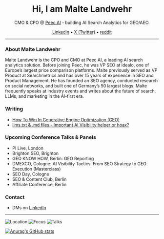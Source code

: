 <!-- Hero -->
<h1 align="center">Hi, I am Malte Landwehr</h1>
<p align="center">
CMO & CPO @ <a href="https://peec.ai">Peec AI</a> - building AI Search Analytics for GEO/AEO.
</p>

<p align="center">
<a href="https://www.linkedin.com/in/landwehr" target="_blank">LinkedIn</a> •
<a href="https://x.com/maltelandwehr" target="_blank">X (Twitter)</a> •
<a href="https://www.reddit.com/user/maltelandwehr" target="_blank">reddit</a>
</p>

---


### About Malte Landwehr
Malte Landwehr is the CPO and CMO at Peec AI, a leading AI search analytics solution. Before joining Peec, he was VP SEO at idealo, one of Europe’s largest price comparison platforms. Malte previously served as VP Product at Searchmetrics and has over 15 years of experience in SEO and Product Management. He has founded an SEO agency, conducted research on social networks, and built one of Germany’s 50 largest blogs. Malte frequently speaks at industry events and writes about the future of search, LLMs, and marketing in the AI-first era.


### Writing
- [How To Win In Generative Engine Optimization (GEO)](https://www.searchenginejournal.com/win-generative-engine-optimization-peecai-spa/550612/)
- [llms.txt & .md files - Important AI Visibility helper or hoax?](https://peec.ai/blog/llms-txt-md-files-important-ai-visibility-helper-or-hoax)


### Upcoming Conference Talks & Panels
- PI Live, London
- Brighton SEO, Brighton
- GEO KNOW HOW, Berlin: GEO Reporting
- DMEXCO, Cologne: AI Visibility Tactics: From SEO Strategy to GEO Execution (Masterclass)
- SEO Day, Cologne
- SEO & Content Club, Berlin
- Affiliate Conference, Berlin

### Contact
- DMs on [LinkedIn](https://www.linkedin.com/in/landwehr)  

---


<!-- Badges -->
<p align="left">
  <img alt="Location" src="https://img.shields.io/badge/Berlin-DEU-blue">
  <img alt="Focus" src="https://img.shields.io/badge/Focus-GEO%20%7C%20AI%20Search-2ea44f">
  <img alt="Talks" src="https://img.shields.io/badge/Talks-Open%20to%20speaking-orange">
</p>

[![Anurag's GitHub stats](https://github-readme-stats.vercel.app/api?username=MalteBerlin)](https://github.com/anuraghazra/github-readme-stats)


<!--
**MalteBerlin/MalteBerlin** is a ✨ _special_ ✨ repository because its `README.md` (this file) appears on your GitHub profile.

Here are some ideas to get you started:

- 🔭 I’m currently working on ...
- 🌱 I’m currently learning ...
- 👯 I’m looking to collaborate on ...
- 🤔 I’m looking for help with ...
- 💬 Ask me about ...
- 📫 How to reach me: ...
- 😄 Pronouns: ...
- ⚡ Fun fact: ...
-->
